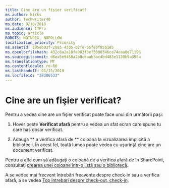 ```yaml
---
title: Cine are un fişier verificat?
ms.author: kirks
author: Techwriter40
ms.date: 9/10/2018
ms.audience: ITPro
ms.topic: article
ROBOTS: NOINDEX, NOFOLLOW
localization_priority: Priority
ms.assetid: 395eb03f-2885-43d5-b2fe-55febf85b1e5
ms.openlocfilehash: 432c8a2a18fe903f3ef3000346ce74eaa0e71196
ms.sourcegitcommit: d6ea5e9458a2b8ceaab3ac4bd483e1130b9a398a
ms.translationtype: MT
ms.contentlocale: ro-RO
ms.lasthandoff: 01/15/2019
ms.locfileid: "28306533"
---
```

# <a name="who-has-a-file-checked-out"></a>Cine are un fişier verificat?

Pentru a vedea cine are un fişier verificat poate face unul din următorii paşi:
  
1. Hover peste **Verificat afară** pentru a vedea un sfat ecran care spune tu care has dosar verificat. 
    
2. Adauga ** a verifica afară de ** coloana la vizualizarea implicită a bibliotecii. În acest fel, toată lumea poate vedea cu uşurinţă cine are un document verificat. 
    
Pentru a afla cum să adăugaţi o coloană de a verifica afară de în SharePoint, consultaţi [crearea unei coloane într-o listă sau o bibliotecă](https://go.microsoft.com/fwlink/?linkid=2019591). 
  
A se vedea mai frecvent întrebări frecvente despre check-in sau a verifica afară, a se vedea [Top intrebari despre check-out, check-in](https://go.microsoft.com/fwlink/?linkid=2018786).
  


